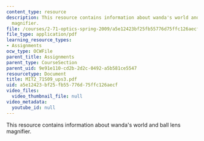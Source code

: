 ```yaml
---
content_type: resource
description: This resource contains information about wanda's world and ball lens
  magnifier.
file: /courses/2-71-optics-spring-2009/a5e12423bf25fb55776d75ffc126aecf_MIT2_71S09_ups3.pdf
file_type: application/pdf
learning_resource_types:
- Assignments
ocw_type: OCWFile
parent_title: Assignments
parent_type: CourseSection
parent_uid: 9e91e110-cd2b-2d2c-0492-a5b581ce5547
resourcetype: Document
title: MIT2_71S09_ups3.pdf
uid: a5e12423-bf25-fb55-776d-75ffc126aecf
video_files:
  video_thumbnail_file: null
video_metadata:
  youtube_id: null
---
```

This resource contains information about wanda's world and ball lens magnifier.

